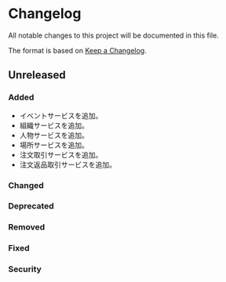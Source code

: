 # Changelog

All notable changes to this project will be documented in this file.

The format is based on [Keep a Changelog](http://keepachangelog.com/).

## Unreleased

### Added

- イベントサービスを追加。
- 組織サービスを追加。
- 人物サービスを追加。
- 場所サービスを追加。
- 注文取引サービスを追加。
- 注文返品取引サービスを追加。

### Changed

### Deprecated

### Removed

### Fixed

### Security
